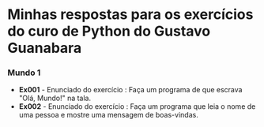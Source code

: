 
# Minhas respostas para os exercícios do curo de Python do Gustavo Guanabara


### Mundo 1

- **Ex001** - Enunciado do exercício : Faça um programa de que escrava "Olá, Mundo!" na tala.
- **Ex002** - Enunciado do exercício : Faça um programa que leia o nome de uma pessoa e mostre uma mensagem de boas-vindas.

